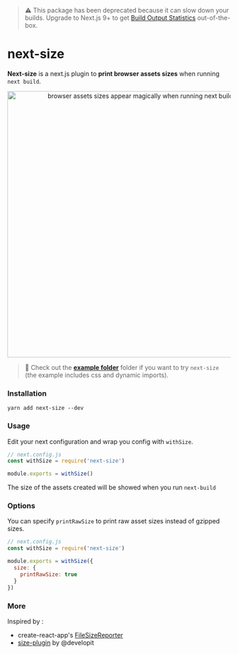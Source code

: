 > ⚠️ This package has been deprecated because it can slow down your builds. Upgrade to Next.js 9+ to get [Build Output Statistics](https://nextjs.org/blog/next-9#build-output-statistics) out-of-the-box.

# next-size

**Next-size** is a next.js plugin to **print browser assets sizes** when running `next build`.

<div align="center">
<img  width="600px" alt="browser assets sizes appear magically when running next build ✨" src="demo.png" />
</div>

> 🎁 Check out the [**example folder**](example) folder if you want to try `next-size` (the example includes css and dynamic imports).

### Installation

```
yarn add next-size --dev
```

### Usage

Edit your next configuration and wrap you config with `withSize`.

```js
// next.config.js
const withSize = require('next-size')

module.exports = withSize()
```

The size of the assets created will be showed when you run `next-build`

### Options

You can specify `printRawSize` to print raw asset sizes instead of gzipped sizes.

```js
// next.config.js
const withSize = require('next-size')

module.exports = withSize({
  size: {
    printRawSize: true
  }
})
```

### More

Inspired by :

- create-react-app's [FileSizeReporter](https://github.com/facebook/create-react-app/blob/master/packages/react-dev-utils/FileSizeReporter.js)
- [size-plugin](https://github.com/GoogleChromeLabs/size-plugin) by @developit
